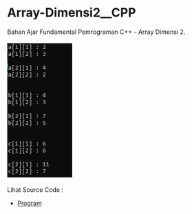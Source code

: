 # Array-Dimensi2__CPP
Bahan Ajar Fundamental Pemrograman C++ - Array Dimensi 2.<br><br>
<img src="https://github.com/RizkyKhapidsyah/Array-Dimensi2__CPP/blob/master/result/001.PNG"><br><br>
Lihat Source Code : <br>
- <a href="https://github.com/RizkyKhapidsyah/Array-Dimensi2__CPP/blob/master/Source.cpp">Program</a>
